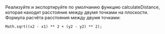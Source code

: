 Реализуйте и экспортируйте по умолчанию функцию calculateDistance,
которая находит расстояние между двумя точками на плоскости.
Формула расчёта расстояния между двумя точками:
```
Math.sqrt((x2 - x1) ** 2 + (y2 - y2) ** 2);
```
